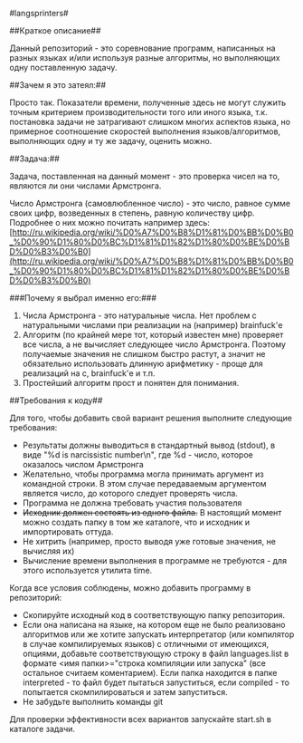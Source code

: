 #langsprinters#

##Краткое описание##

Данный репозиторий - это соревнование программ, написанных на разных языках и/или используя разные алгоритмы, но выполняющих одну поставленную задачу.

##Зачем я это затеял:##

Просто так. Показатели времени, полученные здесь не могут служить точным критерием производительности того или иного языка, т.к. постановка задачи не затрагивают слишком многих аспектов языка, но примерное соотношение скоростей выполнения языков/алгоритмов, выполняющих одну и ту же задачу, оценить можно.

##Задача:##

Задача, поставленная на данный момент - это проверка чисел на то, являются ли они числами Армстронга.

Число Армстронга (самовлюбленное число) - это число, равное сумме своих цифр, возведенных в степень, равную количеству цифр. Подробнее о них можно почитать например здесь:
[http://ru.wikipedia.org/wiki/%D0%A7%D0%B8%D1%81%D0%BB%D0%B0_%D0%90%D1%80%D0%BC%D1%81%D1%82%D1%80%D0%BE%D0%BD%D0%B3%D0%B0](http://ru.wikipedia.org/wiki/%D0%A7%D0%B8%D1%81%D0%BB%D0%B0_%D0%90%D1%80%D0%BC%D1%81%D1%82%D1%80%D0%BE%D0%BD%D0%B3%D0%B0)

###Почему я выбрал именно его:###
1. Числа Армстронга - это натуральные числа. Нет проблем с натуральными числами при реализации на (например) brainfuck'е
2. Алгоритм (по крайней мере тот, который известен мне) проверяет все числа, а не вычисляет следующее число Армстронга. Поэтому получаемые значения не слишком быстро растут, а значит не обязательно использовать длинную арифметику - проще для реализаций на c, brainfuck'е и т.п.
3. Простейший алгоритм прост и понятен для понимания.

##Требования к коду##

Для того, чтобы добавить свой вариант решения выполните следующие требования:

- Результаты должны выводиться в стандартный вывод (stdout), в виде
"%d is narcissistic number\n", где %d - число, которое оказалось числом Армстронга
- Желательно, чтобы программа могла принимать аргумент из командной строки. В этом случае передаваемым аргументом является число, до которого следует проверять числа.
- Программа не должна требовать участия пользователя
- <strike>Исходник должен состоять из одного файла.</strike> В настоящий момент можно создать папку в том же каталоге, что и исходник и импортировать оттуда.
- Не хитрить (например, просто выводя уже готовые значения, не вычисляя их)
- Вычисление времени выполнения в программе не требуются - для этого используется утилита time.

Когда все условия соблюдены, можно добавить программу в репозиторий:

* Скопируйте исходный код в соответствующую папку репозитория.
* Если она написана на языке, на котором еще не было реализовано алгоритмов или же хотите запускать интерпретатор (или компилятор в случае компилируемых языков) с отличными от имеющихся, опциями, добавьте соответствующую строку в файл languages.list в формате <имя папки>="строка компиляции или запуска" (все остальное считаем коментарием). Если папка находится в папке interpreted - то файл будет пытаться запуститься, если compiled - то попытается скомпилироваться и затем запуститься.
* Не забудьте выполнить команды git

Для проверки эффективности всех вариантов запускайте start.sh в каталоге задачи.


